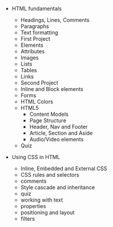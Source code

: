 - HTML fundamentals
    * Headings, Lines, Comments
    * Paragraphs
    * Text formatting
    * First Project
    * Elements
    * Attributes
    * Images
    * Lists
    * Tables
    * Links
    * Second Project
    * Inline and Block elements
    * Forms
    * HTML Colors
    * HTML5 
        - Content Models
        - Page Structure
        - Header, Nav and Footer
        - Article, Section and Aside
        - Audio/Video elements
    * Quiz

- Using CSS in HTML
    * Inline, Embedded and External CSS
    * CSS rules and selectors
    * comments
    * Style cascade and inheritance
    * quiz
    * working with text
    * properties
    * positioning and layout
    * filters